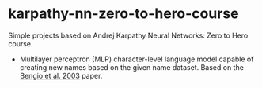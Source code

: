# karpathy-nn-zero-to-hero-course
Simple projects based on Andrej Karpathy Neural Networks: Zero to Hero course.

- Multilayer perceptron (MLP) character-level language model capable of creating new names based on the given name dataset. Based on the [Bengio et al. 2003](https://www.jmlr.org/papers/volume3/bengio03a/bengio03a.pdf) paper.
